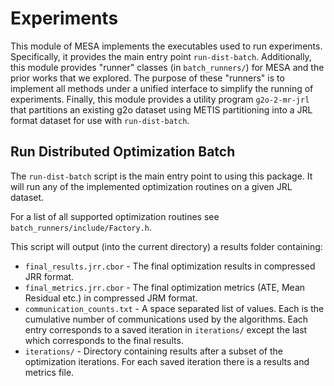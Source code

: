 # Experiments

This module of MESA implements the executables used to run experiments. Specifically, it provides the main entry point `run-dist-batch`. Additionally, this module provides "runner" classes (in `batch_runners/`) for MESA and the prior works that we explored. The purpose of these "runners" is to implement all methods under a unified interface to simplify the running of experiments. Finally, this module provides a utility program `g2o-2-mr-jrl` that partitions an existing g2o dataset using METIS partitioning into a JRL format dataset for use with `run-dist-batch`.


## Run Distributed Optimization Batch
The `run-dist-batch` script is the main entry point to using this package. It will run any of the implemented optimization routines on a given JRL dataset. 

For a list of all supported optimization routines see `batch_runners/include/Factory.h`. 

This script will output (into the current directory) a results folder containing:
* `final_results.jrr.cbor` - The final optimization results in compressed JRR format.
* `final_metrics.jrr.cbor` - The final optimization metrics (ATE, Mean Residual etc.) in compressed JRM format.
* `communication_counts.txt` - A space separated list of values. Each is the cumulative number of communications used by the algorithms. Each entry corresponds to a saved iteration in `iterations/` except the last which corresponds to the final results.
* `iterations/` - Directory containing results after a subset of the optimization iterations. For each saved iteration there is a results and metrics file.